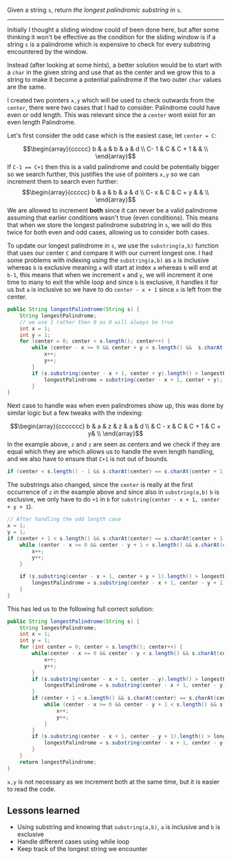 Given a string `s`, return _the longest_ _palindromic_ _substring_ in `s`.
***
Initially I thought a sliding window could of been done here, but after some thinking it won't be effective as the condition for the sliding window is if a string `s` is a palindrome which is expensive to check for every substring encountered by the window.

Instead (after looking at some hints), a better solution would be to start with a `char` in the given string and use that as the center and we grow this to a string to make it become a potential palindrome if the two outer `char` values are the same.

I created two pointers `x,y` which will be used to check outwards from the `center`, there were two cases that I had to consider: Palindrome could have even or odd length. This was relevant since the a `center` wont exist for an even length Palindrome. 

Let's first consider the odd case which is the easiest case, let `center = C`:

$$\begin{array}{ccccc}
    b & a & b & a & d \\
    C- 1  & C & C + 1 & &   \\
  \end{array}$$
  If `C-1 == C+1` then this is a valid palindrome and could be potentially bigger so we search further, this justifies the use of pointers `x,y` so we can increment them to search even further:
   $$\begin{array}{ccccc}
    b & a & b & a & d \\
    C- x  & C & C + y & &   \\
  \end{array}$$
   We are allowed to increment **both** since it can never be a valid palindrome assuming that earlier conditions wasn't true (even conditions). This means that when we store the longest palindrome substring in `s`, we will do this twice for both even and odd cases, allowing us to consider both cases.

To update our longest palindrome in `s`, we use the `substring(a,b)` function that uses our center `C` and compare it with our current longest one. I had some problems with indexing using the `substring(a,b)` as `a` is inclusive whereas `b` is exclusive meaning `a` will start at index `a` whereas `b` will end at `b-1`, this means that when we increment `x` and `y`, we will increment it one time to many to exit the while loop and since `b` is exclusive, it handles it for us but `a` is inclusive so we have to do `center - x + 1` since `x` is left from the center.

```java
public String longestPalindrome(String s) {
	String longestPalindrome;
	// we use 1 rather then 0 as 0 will always be true
	int x = 1; 
	int y = 1;
	for (center = 0; center < s.length(); center++) {
		while (center - x >= 0 && center + y < s.length() &&  s.charAt(center - x) == s.charAt(center-y)) { // checks to see center offsets arent out of bounds and if its a valid palindrome
			x++;
			y++;
		}
		if (s.substring(center - x + 1, center + y).length() > longestPalindrome.length()) {
			longestPalindrome = substring(center - x + 1, center + y); // ensures max palindrome it comes across is the 
		}
}
```

Next case to handle was when even palindromes show up, this was done by similar logic but a few tweaks with the indexing:

$$\begin{array}{ccccccc}
b & a & z & z & a & d \\ 
& C - x & C & C + 1 & C + y& \\
\end{array}$$
In the example above, `z` and `z` are seen as centers and we check if they are equal which they are which allows us to handle the even length handling, and we also have to ensure that `C+1` is not out of bounds.
```java
if (center < s.length() - 1 && s.charAt(center) == s.charAt(center + 1))
```

The substrings also changed, since the `center` is really at the first occurrence of `z` in the example above and since also in `substring(a,b)` `b` is exclusive, we only have to do `+1` in `b` for `substring(center - x + 1, center + y + 1`).

```java
// After handling the odd length case
x = 1;
y = 1;
if (center + 1 < s.length() && s.charAt(center) == s.charAt(center + 1) {
	while (center - x >= 0 && center - y + 1 < s.length() && s.charAt(center - x) == s.charAt(center - y + 1)) {
		x++;
		y++;
	}

	if (s.substring(center - x + 1, center + y + 1).length() > longestPalindrome.length()) {
		longestPalindrome = s.substring(center - x + 1, center - y + 1);
	}
}
```

This has led us to the following full correct solution:
```java
public String longestPalindrome(String s) {
	String longestPalindrome;
	int x = 1;
	int y = 1;
	for (int center = 0; center < s.length(); center++) {
		while(center - x >= 0 && center - y < s.length() && s.charAt(center-x) == s.charAt(center-y)) {
			x++;
			y++;
		}
		if (s.substring(center - x + 1, center - y).length() > longestPalindrome.length() {
			longestPalindrome = s.substring(center - x + 1, center - y);
		}
		if (center + 1 < s.length() && s.charAt(center) == s.charAt(center + 1)) {
			while (center - x >= 0 && center - y + 1 < s.length() && s.charAt(center - x) == s.charAt(center - y + 1) ) {
				x++;
				y++;
			}
		}
		if (s.substring(center - x + 1, center - y + 1).length() > longestPalindrome.length()) {
			longestPalindrome = s.substring(center - x + 1, center - y + 1);
		}
	}
	return longestPalindrome;
}
```

`x,y` is not necessary as we increment both at the same time, but it is easier to read the code. 
## Lessons learned

- Using substring and knowing that `substring(a,b)`, `a` is inclusive and `b` is exclusive
- Handle different cases using while loop
- Keep track of the longest string we encounter
